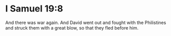 # I Samuel 19:8

And there was war again. And David went out and fought with the Philistines and struck them with a great blow, so that they fled before him.
